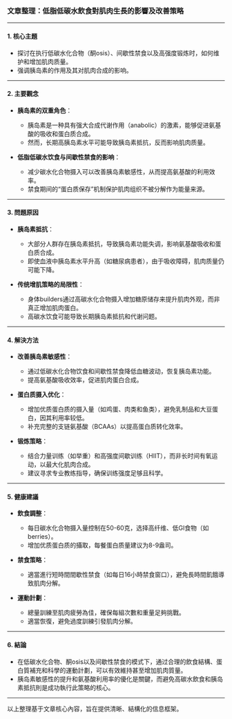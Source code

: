 ### 文章整理：低脂低碳水飲食對肌肉生長的影響及改善策略

---

#### 1. 核心主題
- 探讨在执行低碳水化合物（酮osis）、间歇性禁食以及高强度锻炼时，如何维护和增加肌肉质量。
- 强调胰岛素的作用及其对肌肉合成的影响。

---

#### 2. 主要觀念
- **胰岛素的双重角色**：
  - 胰岛素是一种具有强大合成代谢作用（anabolic）的激素，能够促进氨基酸的吸收和蛋白质合成。
  - 然而，长期高胰岛素水平可能导致胰岛素抵抗，反而影响肌肉质量。

- **低脂低碳水饮食与间歇性禁食的影响**：
  - 减少碳水化合物摄入可以改善胰岛素敏感性，从而提高氨基酸的利用效率。
  - 禁食期间的“蛋白质保存”机制保护肌肉组织不被分解作为能量来源。

---

#### 3. 問題原因
- **胰岛素抵抗**：
  - 大部分人群存在胰岛素抵抗，导致胰岛素功能失调，影响氨基酸吸收和蛋白质合成。
  - 即使血液中胰岛素水平升高（如糖尿病患者），由于吸收障碍，肌肉质量仍可能下降。

- **传统增肌策略的局限性**：
  - 身体builders通过高碳水化合物摄入增加糖原储存来提升肌肉外观，而非真正增加肌肉蛋白。
  - 高碳水饮食可能导致长期胰岛素抵抗和代谢问题。

---

#### 4. 解決方法
- **改善胰岛素敏感性**：
  - 通过低碳水化合物饮食和间歇性禁食降低血糖波动，恢复胰岛素功能。
  - 提高氨基酸吸收效率，促进肌肉蛋白合成。

- **蛋白质摄入优化**：
  - 增加优质蛋白质的摄入量（如鸡蛋、肉类和鱼类），避免乳制品和大豆蛋白，因其利用率较低。
  - 补充完整的支链氨基酸（BCAAs）以提高蛋白质转化效率。

- **锻炼策略**：
  - 结合力量训练（如举重）和高强度间歇训练（HIIT），而非长时间有氧运动，以最大化肌肉合成。
  - 建议寻求专业教练指导，确保训练强度足够且科学。

---

#### 5. 健康建議
- **飲食調整**：
  - 每日碳水化合物摄入量控制在50-60克，选择高纤维、低GI食物（如 berries）。
  - 增加优质蛋白质的攝取，每餐蛋白质量建议为8-9盎司。

- **禁食策略**：
  - 適當進行短時間間歇性禁食（如每日16小時禁食窗口），避免長時間飢餓導致肌肉分解。

- **運動計劃**：
  - 總量訓練至肌肉疲勞為佳，確保每組次數和重量足夠挑戰。
  - 適當恢復，避免過度訓練引發肌肉分解。

---

#### 6. 結論
- 在低碳水化合物、酮osis以及间歇性禁食的模式下，通过合理的飲食結構、蛋白質補充和科學的運動計劃，可以有效維持甚至增加肌肉質量。
- 胰岛素敏感性的提升和氨基酸利用率的優化是關鍵，而避免高碳水飲食和胰岛素抵抗則是成功執行此策略的核心。

--- 

以上整理基于文章核心內容，旨在提供清晰、結構化的信息框架。